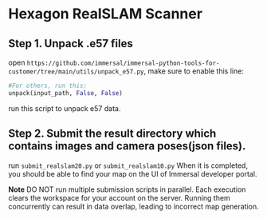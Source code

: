 # Hexagon RealSLAM Scanner

## Step 1. Unpack .e57 files
open `https://github.com/immersal/immersal-python-tools-for-customer/tree/main/utils/unpack_e57.py`, make sure to enable this line:
```py
#For others, run this:
unpack(input_path, False, False)
```
run this script to unpack e57 data.

## Step 2. Submit the result directory which contains images and camera poses(json files).
run `submit_realslam20.py` or `submit_realslam10.py`
When it is completed, you should be able to find your map on the UI of Immersal developer portal.

**Note**
DO NOT run multiple submission scripts in parallel. Each execution clears the workspace for your account on the server. Running them concurrently can result in data overlap, leading to incorrect map generation.


